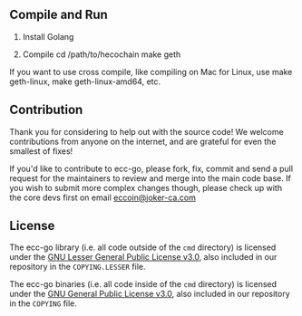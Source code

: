 ## Compile and Run

1. Install Golang

2. Compile
cd /path/to/hecochain
make geth

If you want to use cross compile, like compiling on Mac for Linux, use make geth-linux, make geth-linux-amd64, etc.

## Contribution

Thank you for considering to help out with the source code! We welcome contributions
from anyone on the internet, and are grateful for even the smallest of fixes!

If you'd like to contribute to ecc-go, please fork, fix, commit and send a pull request
for the maintainers to review and merge into the main code base. If you wish to submit
more complex changes though, please check up with the core devs first on email eccoin@joker-ca.com



## License

The ecc-go library (i.e. all code outside of the `cmd` directory) is licensed under the
[GNU Lesser General Public License v3.0](https://www.gnu.org/licenses/lgpl-3.0.en.html),
also included in our repository in the `COPYING.LESSER` file.

The ecc-go binaries (i.e. all code inside of the `cmd` directory) is licensed under the
[GNU General Public License v3.0](https://www.gnu.org/licenses/gpl-3.0.en.html), also
included in our repository in the `COPYING` file.
